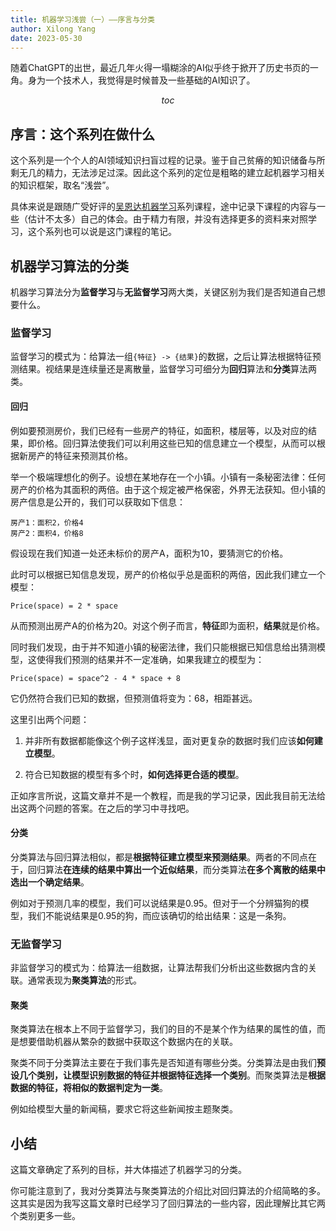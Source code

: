 ```yaml
---
title: 机器学习浅尝（一）——序言与分类
author: Xilong Yang
date: 2023-05-30 
---
```


<div class="abstract">


随着ChatGPT的出世，最近几年火得一塌糊涂的AI似乎终于掀开了历史书页的一角。身为一个技术人，我觉得是时候普及一些基础的AI知识了。

</div>

$$toc$$

## 序言：这个系列在做什么

这个系列是一个个人的AI领域知识扫盲过程的记录。鉴于自己贫瘠的知识储备与所剩无几的精力，无法涉足过深。因此这个系列的定位是粗略的建立起机器学习相关的知识框架，取名“浅尝”。

具体来说是跟随广受好评的[吴恩达机器学习](https://www.bilibili.com/video/BV164411b7dx/?spm_id_from=333.1007.0.0&vd_source=8f2c7ce799acf2166268d6f71a305aee)系列课程，途中记录下课程的内容与一些（估计不太多）自己的体会。由于精力有限，并没有选择更多的资料来对照学习，这个系列也可以说是这门课程的笔记。

## 机器学习算法的分类

机器学习算法分为**监督学习**与**无监督学习**两大类，关键区别为我们是否知道自己想要什么。

### 监督学习

监督学习的模式为：给算法一组`{特征} -> {结果}`的数据，之后让算法根据特征预测结果。视结果是连续量还是离散量，监督学习可细分为**回归**算法和**分类**算法两类。

#### 回归

例如要预测房价，我们已经有一些房产的特征，如面积，楼层等，以及对应的结果，即价格。回归算法使我们可以利用这些已知的信息建立一个模型，从而可以根据新房产的特征来预测其价格。

举一个极端理想化的例子。设想在某地存在一个小镇。小镇有一条秘密法律：任何房产的价格为其面积的两倍。由于这个规定被严格保密，外界无法获知。但小镇的房产信息是公开的，我们可以获取如下信息：

```
房产1：面积2，价格4
房产2：面积4，价格8
```

假设现在我们知道一处还未标价的房产A，面积为10，要猜测它的价格。

此时可以根据已知信息发现，房产的价格似乎总是面积的两倍，因此我们建立一个模型：

```
Price(space) = 2 * space
```

从而预测出房产A的价格为20。对这个例子而言，**特征**即为面积，**结果**就是价格。

同时我们发现，由于并不知道小镇的秘密法律，我们只能根据已知信息给出猜测模型，这使得我们预测的结果并不一定准确，如果我建立的模型为：

```
Price(space) = space^2 - 4 * space + 8
```

它仍然符合我们已知的数据，但预测值将变为：68，相距甚远。

这里引出两个问题：

1. 并非所有数据都能像这个例子这样浅显，面对更复杂的数据时我们应该**如何建立模型**。
    
2. 符合已知数据的模型有多个时，**如何选择更合适的模型**。

正如序言所说，这篇文章并不是一个教程，而是我的学习记录，因此我目前无法给出这两个问题的答案。在之后的学习中寻找吧。

#### 分类

分类算法与回归算法相似，都是**根据特征建立模型来预测结果**。两者的不同点在于，回归算法**在连续的结果中算出一个近似结果**，而分类算法**在多个离散的结果中选出一个确定结果**。

例如对于预测几率的模型，我们可以说结果是0.95。但对于一个分辨猫狗的模型，我们不能说结果是0.95的狗，而应该确切的给出结果：这是一条狗。

### 无监督学习

非监督学习的模式为：给算法一组数据，让算法帮我们分析出这些数据内含的关联。通常表现为**聚类算法**的形式。

#### 聚类

聚类算法在根本上不同于监督学习，我们的目的不是某个作为结果的属性的值，而是想要借助机器从繁杂的数据中获取这个数据内在的关联。

聚类不同于分类算法主要在于我们事先是否知道有哪些分类。分类算法是由我们**预设几个类别，让模型识别数据的特征并根据特征选择一个类别**。而聚类算法是**根据数据的特征，将相似的数据判定为一类**。

例如给模型大量的新闻稿，要求它将这些新闻按主题聚类。

## 小结

这篇文章确定了系列的目标，并大体描述了机器学习的分类。

你可能注意到了，我对分类算法与聚类算法的介绍比对回归算法的介绍简略的多。这其实是因为我写这篇文章时已经学习了回归算法的一些内容，因此理解比其它两个类别更多一些。
